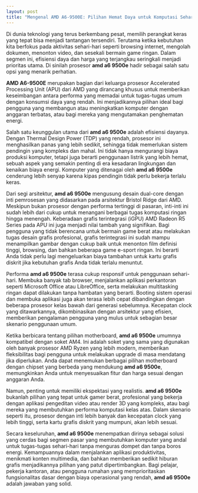 ```yaml
---
layout: post
title: "Mengenal AMD A6-9500E: Pilihan Hemat Daya untuk Komputasi Sehari-hari"
---
```


Di dunia teknologi yang terus berkembang pesat, memilih perangkat keras yang tepat bisa menjadi tantangan tersendiri. Terutama ketika kebutuhan kita berfokus pada aktivitas sehari-hari seperti browsing internet, mengolah dokumen, menonton video, dan sesekali bermain game ringan. Dalam segmen ini, efisiensi daya dan harga yang terjangkau seringkali menjadi prioritas utama. Di sinilah prosesor **amd a6 9500e** hadir sebagai salah satu opsi yang menarik perhatian.

**AMD A6-9500E** merupakan bagian dari keluarga prosesor Accelerated Processing Unit (APU) dari AMD yang dirancang khusus untuk memberikan keseimbangan antara performa yang memadai untuk tugas-tugas umum dengan konsumsi daya yang rendah. Ini menjadikannya pilihan ideal bagi pengguna yang membangun atau meningkatkan komputer dengan anggaran terbatas, atau bagi mereka yang mengutamakan penghematan energi.

Salah satu keunggulan utama dari **amd a6 9500e** adalah efisiensi dayanya. Dengan Thermal Design Power (TDP) yang rendah, prosesor ini menghasilkan panas yang lebih sedikit, sehingga tidak memerlukan sistem pendingin yang kompleks dan mahal. Ini tidak hanya mengurangi biaya produksi komputer, tetapi juga berarti penggunaan listrik yang lebih hemat, sebuah aspek yang semakin penting di era kesadaran lingkungan dan kenaikan biaya energi. Komputer yang ditenagai oleh **amd a6 9500e** cenderung lebih senyap karena kipas pendingin tidak perlu bekerja terlalu keras.

Dari segi arsitektur, **amd a6 9500e** mengusung desain dual-core dengan inti pemrosesan yang didasarkan pada arsitektur Bristol Ridge dari AMD. Meskipun bukan prosesor dengan performa tertinggi di pasaran, inti-inti ini sudah lebih dari cukup untuk menangani berbagai tugas komputasi ringan hingga menengah. Keberadaan grafis terintegrasi (iGPU) AMD Radeon R5 Series pada APU ini juga menjadi nilai tambah yang signifikan. Bagi pengguna yang tidak berencana untuk bermain game berat atau melakukan tugas desain grafis profesional, grafis terintegrasi ini sudah mampu menampilkan gambar dengan cukup baik untuk menonton film definisi tinggi, browsing, dan bahkan beberapa game e-sport ringan. Ini berarti Anda tidak perlu lagi mengeluarkan biaya tambahan untuk kartu grafis diskrit jika kebutuhan grafis Anda tidak terlalu menuntut.

Performa **amd a6 9500e** terasa cukup responsif untuk penggunaan sehari-hari. Membuka banyak tab browser, menjalankan aplikasi perkantoran seperti Microsoft Office atau LibreOffice, serta melakukan multitasking ringan dapat dilakukan tanpa hambatan yang berarti. Booting sistem operasi dan membuka aplikasi juga akan terasa lebih cepat dibandingkan dengan beberapa prosesor kelas bawah dari generasi sebelumnya. Kecepatan clock yang ditawarkannya, dikombinasikan dengan arsitektur yang efisien, memberikan pengalaman pengguna yang mulus untuk sebagian besar skenario penggunaan umum.

Ketika berbicara tentang pilihan motherboard, **amd a6 9500e** umumnya kompatibel dengan soket AM4. Ini adalah soket yang sama yang digunakan oleh banyak prosesor AMD Ryzen yang lebih modern, memberikan fleksibilitas bagi pengguna untuk melakukan upgrade di masa mendatang jika diperlukan. Anda dapat menemukan berbagai pilihan motherboard dengan chipset yang berbeda yang mendukung **amd a6 9500e**, memungkinkan Anda untuk menyesuaikan fitur dan harga sesuai dengan anggaran Anda.

Namun, penting untuk memiliki ekspektasi yang realistis. **amd a6 9500e** bukanlah pilihan yang tepat untuk gamer berat, profesional yang bekerja dengan aplikasi pengeditan video atau render 3D yang kompleks, atau bagi mereka yang membutuhkan performa komputasi kelas atas. Dalam skenario seperti itu, prosesor dengan inti lebih banyak dan kecepatan clock yang lebih tinggi, serta kartu grafis diskrit yang mumpuni, akan lebih sesuai.

Secara keseluruhan, **amd a6 9500e** menempatkan dirinya sebagai solusi yang cerdas bagi segmen pasar yang membutuhkan komputer yang andal untuk tugas-tugas sehari-hari tanpa menguras dompet dan tanpa boros energi. Kemampuannya dalam menjalankan aplikasi produktivitas, menikmati konten multimedia, dan bahkan memberikan sedikit hiburan grafis menjadikannya pilihan yang patut dipertimbangkan. Bagi pelajar, pekerja kantoran, atau pengguna rumahan yang memprioritaskan fungsionalitas dasar dengan biaya operasional yang rendah, **amd a6 9500e** adalah jawaban yang solid.

